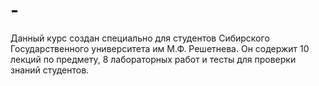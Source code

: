 # -
Данный курс создан специально для студентов Сибирского Государственного университета им М.Ф. Решетнева. Он содержит 10 лекций по предмету, 8 лабораторных работ и тесты для проверки знаний студентов.
